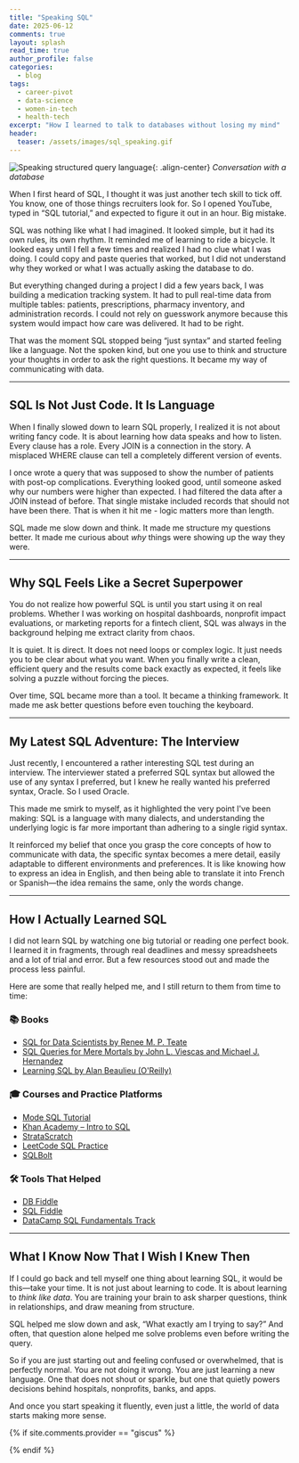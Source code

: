 ```yaml
---
title: "Speaking SQL"
date: 2025-06-12
comments: true
layout: splash
read_time: true
author_profile: false
categories:
  - blog
tags:
  - career-pivot
  - data-science
  - women-in-tech
  - health-tech
excerpt: "How I learned to talk to databases without losing my mind"
header:
  teaser: /assets/images/sql_speaking.gif
---
```


![Speaking structured query language](/assets/images/sql_speaking.gif){: .align-center}
*Conversation with a database*

When I first heard of SQL, I thought it was just another tech skill to tick off. You know, one of those things recruiters look for. So I opened YouTube, typed in “SQL tutorial,” and expected to figure it out in an hour. Big mistake.

SQL was nothing like what I had imagined. It looked simple, but it had its own rules, its own rhythm. It reminded me of learning to ride a bicycle. It looked easy until I fell a few times and realized I had no clue what I was doing. I could copy and paste queries that worked, but I did not understand why they worked or what I was actually asking the database to do.

But everything changed during a project I did a few years back, I was building a medication tracking system. It had to pull real-time data from multiple tables: patients, prescriptions, pharmacy inventory, and administration records. I could not rely on guesswork anymore because this system would impact how care was delivered. It had to be right.

That was the moment SQL stopped being “just syntax” and started feeling like a language. Not the spoken kind, but one you use to think and structure your thoughts in order to ask the right questions. It became my way of communicating with data.

---

## SQL Is Not Just Code. It Is Language

When I finally slowed down to learn SQL properly, I realized it is not about writing fancy code. It is about learning how data speaks and how to listen. Every clause has a role. Every JOIN is a connection in the story. A misplaced WHERE clause can tell a completely different version of events.

I once wrote a query that was supposed to show the number of patients with post-op complications. Everything looked good, until someone asked why our numbers were higher than expected. I had filtered the data after a JOIN instead of before. That single mistake included records that should not have been there. That is when it hit me - logic matters more than length.

SQL made me slow down and think. It made me structure my questions better. It made me curious about *why* things were showing up the way they were.

---

## Why SQL Feels Like a Secret Superpower

You do not realize how powerful SQL is until you start using it on real problems. Whether I was working on hospital dashboards, nonprofit impact evaluations, or marketing reports for a fintech client, SQL was always in the background helping me extract clarity from chaos.

It is quiet. It is direct. It does not need loops or complex logic. It just needs you to be clear about what you want. When you finally write a clean, efficient query and the results come back exactly as expected, it feels like solving a puzzle without forcing the pieces.

Over time, SQL became more than a tool. It became a thinking framework. It made me ask better questions before even touching the keyboard.

---

## My Latest SQL Adventure: The Interview

Just recently, I encountered a rather interesting SQL test during an interview. The interviewer stated a preferred SQL syntax but allowed the use of any syntax I preferred, but I knew he really wanted his preferred syntax, Oracle. So I used Oracle.

This made me smirk to myself, as it highlighted the very point I've been making: SQL is a language with many dialects, and understanding the underlying logic is far more important than adhering to a single rigid syntax.

It reinforced my belief that once you grasp the core concepts of how to communicate with data, the specific syntax becomes a mere detail, easily adaptable to different environments and preferences. It is like knowing how to express an idea in English, and then being able to translate it into French or Spanish—the idea remains the same, only the words change.

---

## How I Actually Learned SQL

I did not learn SQL by watching one big tutorial or reading one perfect book. I learned it in fragments, through real deadlines and messy spreadsheets and a lot of trial and error. But a few resources stood out and made the process less painful.

Here are some that really helped me, and I still return to them from time to time:

### 📚 Books

- [SQL for Data Scientists by Renee M. P. Teate](https://www.amazon.com/SQL-Data-Scientists-Beginners-Building/dp/1119669367)
- [SQL Queries for Mere Mortals by John L. Viescas and Michael J. Hernandez](https://www.amazon.ca/s?k=sql+queries+for+mere+mortals&gad_source=1&hvadid=587950863789&hvdev=c&hvexpln=0&hvlocint=1002478&hvlocphy=9076649&hvnetw=g&hvocijid=8316349698237162224--&hvqmt=e&hvrand=8316349698237162224&hvtargid=kwd-301036621111&hydadcr=22463_13336656&mcid=95eca8901e113e6f96b7c4096ebc6de8&tag=googcana-20&ref=pd_sl_8ly9zziriy_e)
- [Learning SQL by Alan Beaulieu (O'Reilly)](https://www.amazon.ca/Learning-SQL-Alan-Beaulieu/dp/0596007272/ref=sr_1_4?dib=eyJ2IjoiMSJ9.I6KfAXJX85-XUSIt_83hk_bWwVAvX2lqfcVRSGNIgRf0Ca4hUNt7MQMbRGSR7WQN3KB686mnWQEZCjYUFPcbeN5bdEb24GOKB6dTGTH91A0.35syG0ZQqqrEHmZiRLed9jLQHqSzPt0eXkxtG9Ot_do&dib_tag=se&gad_source=1&hvadid=324956203162&hvdev=c&hvexpln=0&hvlocint=1002478&hvlocphy=9076649&hvnetw=g&hvocijid=774513953490095109--&hvqmt=e&hvrand=774513953490095109&hvtargid=kwd-312865785332&hydadcr=16084_9598702&keywords=learning+sql+by+alan+beaulieu&mcid=233d7f47c667364ebede48730efb593b&qid=1749771997&sr=8-4)

### 🎓 Courses and Practice Platforms

- [Mode SQL Tutorial](https://mode.com/sql-tutorial/)
- [Khan Academy – Intro to SQL](https://www.khanacademy.org/computing/computer-programming/sql)
- [StrataScratch](https://www.stratascratch.com/)
- [LeetCode SQL Practice](https://leetcode.com/problemset/database/)
- [SQLBolt](https://sqlbolt.com/)

### 🛠️ Tools That Helped

- [DB Fiddle](https://www.db-fiddle.com/)
- [SQL Fiddle](http://sqlfiddle.com/)
- [DataCamp SQL Fundamentals Track](https://www.datacamp.com/tracks/sql-fundamentals)

---

## What I Know Now That I Wish I Knew Then

If I could go back and tell myself one thing about learning SQL, it would be this—take your time. It is not just about learning to code. It is about learning to *think like data*. You are training your brain to ask sharper questions, think in relationships, and draw meaning from structure.

SQL helped me slow down and ask, “What exactly am I trying to say?” And often, that question alone helped me solve problems even before writing the query.

So if you are just starting out and feeling confused or overwhelmed, that is perfectly normal. You are not doing it wrong. You are just learning a new language. One that does not shout or sparkle, but one that quietly powers decisions behind hospitals, nonprofits, banks, and apps.

And once you start speaking it fluently, even just a little, the world of data starts making more sense.

{% if site.comments.provider == "giscus" %}
  <script src="https://giscus.app/client.js"
          data-repo="{{ site.comments.giscus.repo }}"
          data-repo-id="{{ site.comments.giscus.repo_id }}"
          data-category="{{ site.comments.giscus.category }}"
          data-category-id="{{ site.comments.giscus.category_id }}"
          data-mapping="{{ site.comments.giscus.mapping }}"
          data-reactions-enabled="{{ site.comments.giscus.reactions_enabled }}"
          data-emit-metadata="{{ site.comments.giscus.emit_metadata }}"
          data-input-position="{{ site.comments.giscus.input_position }}"
          data-theme="{{ site.comments.giscus.theme }}"
          data-lang="{{ site.comments.giscus.lang }}"
          data-loading="{{ site.comments.giscus.loading }}"
          crossorigin="{{ site.comments.giscus.crossorigin }}"
          async>
  </script>
{% endif %}
